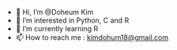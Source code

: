 - 👋 Hi, I’m @Doheum Kim
- 👀 I’m interested in Python, C and R
- 🌱 I’m currently learning R
- 📫 How to reach me : kimdohum18@gmail.com

<!---
Doheum Kim/Doheum Kim is a ✨ special ✨ repository because its `README.md` (this file) appears on your GitHub profile.
You can click the Preview link to take a look at your changes.
--->
